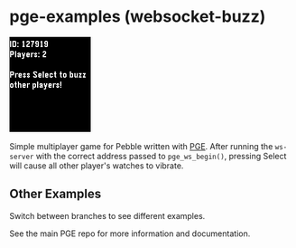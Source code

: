 # pge-examples (websocket-buzz)

![screenshot2](screenshots/websocket-buzz.png)

Simple multiplayer game for Pebble written with
[PGE](https://github.com/C-D-Lewis/pge). After running the `ws-server` with the
correct address passed to `pge_ws_begin()`, pressing Select will cause all other
player's watches to vibrate.


## Other Examples

Switch between branches to see different examples.

See the main PGE repo for more information and documentation.
